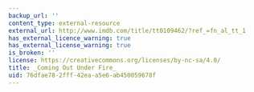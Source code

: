 ```yaml
---
backup_url: ''
content_type: external-resource
external_url: http://www.imdb.com/title/tt0109462/?ref_=fn_al_tt_1
has_external_licence_warning: true
has_external_license_warning: true
is_broken: ''
license: https://creativecommons.org/licenses/by-nc-sa/4.0/
title: _Coming Out Under Fire_
uid: 76dfae78-2fff-42ea-a5e6-ab450059678f
---
```

